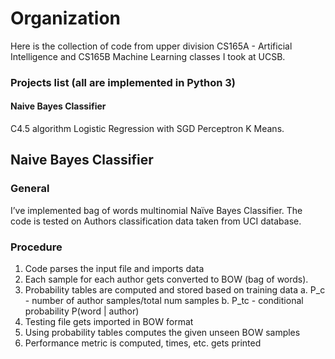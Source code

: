 # Organization
Here is the collection of code from upper division CS165A - Artificial Intelligence and CS165B Machine Learning classes I took at UCSB.

### Projects list (all are implemented in Python 3)
#### Naive Bayes Classifier
C4.5 algorithm
Logistic Regression with SGD
Perceptron
K Means.

## Naive Bayes Classifier

### General
I’ve implemented bag of words multinomial Naïve Bayes Classifier. The code is tested on Authors classification data taken from UCI database.
### Procedure
1. Code parses the input file and imports data
2. Each sample for each author gets converted to BOW (bag of words).
3. Probability tables are computed and stored based on training data
a. P_c - number of author samples/total num samples
b. P_tc - conditional probability P(word | author)
4. Testing file gets imported in BOW format
5. Using probability tables computes the given unseen BOW samples
6. Performance metric is computed, times, etc. gets printed
